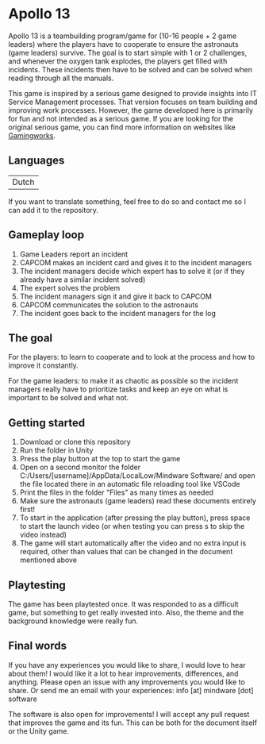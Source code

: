 # Apollo 13

Apollo 13 is a teambuilding program/game for (10-16 people + 2 game leaders) where the players have to cooperate to ensure the astronauts (game leaders) survive. The goal is to start simple with 1 or 2 challenges, and whenever the oxygen tank explodes, the players get filled with incidents. These incidents then have to be solved and can be solved when reading through all the manuals.

This game is inspired by a serious game designed to provide insights into IT Service Management processes. That version focuses on team building and improving work processes. However, the game developed here is primarily for fun and not intended as a serious game. If you are looking for the original serious game, you can find more information on websites like [Gamingworks](https://www.gamingworks.nl/business-simulations/apollo-13/).

## Languages

|  |
| --- |
| Dutch |

If you want to translate something, feel free to do so and contact me so I can add it to the repository.

## Gameplay loop

1. Game Leaders report an incident
2. CAPCOM makes an incident card and gives it to the incident managers
3. The incident managers decide which expert has to solve it (or if they already have a similar incident solved)
4. The expert solves the problem
5. The incident managers sign it and give it back to CAPCOM
6. CAPCOM communicates the solution to the astronauts
7. The incident goes back to the incident managers for the log

## The goal

For the players: to learn to cooperate and to look at the process and how to improve it constantly.

For the game leaders: to make it as chaotic as possible so the incident managers really have to prioritize tasks and keep an eye on what is important to be solved and what not.

## Getting started

1. Download or clone this repository
2. Run the folder in Unity
3. Press the play button at the top to start the game
4. Open on a second monitor the folder C:/Users/[username]/AppData/LocalLow/Mindware Software/ and open the file located there in an automatic file reloading tool like VSCode
5. Print the files in the folder "Files" as many times as needed
6. Make sure the astronauts (game leaders) read these documents entirely first!
7. To start in the application (after pressing the play button), press space to start the launch video (or when testing you can press s to skip the video instead)
8. The game will start automatically after the video and no extra input is required, other than values that can be changed in the document mentioned above

## Playtesting

The game has been playtested once. It was responded to as a difficult game, but something to get really invested into. Also, the theme and the background knowledge were really fun.

## Final words

If you have any experiences you would like to share, I would love to hear about them! I would like it a lot to hear improvements, differences, and anything. Please open an issue with any improvements you would like to share. Or send me an email with your experiences: info [at] mindware [dot] software

The software is also open for improvements! I will accept any pull request that improves the game and its fun. This can be both for the document itself or the Unity game.
